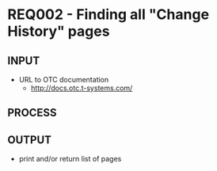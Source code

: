 # REQ002 - Finding all "Change History" pages
## INPUT
* URL to OTC documentation
  * http://docs.otc.t-systems.com/

## PROCESS

## OUTPUT
* print and/or return list of pages
